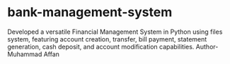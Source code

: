 # bank-management-system
Developed a versatile Financial Management System in Python using files system, featuring account creation, transfer, bill payment, statement generation, cash deposit, and account modification capabilities.
Author- Muhammad Affan

